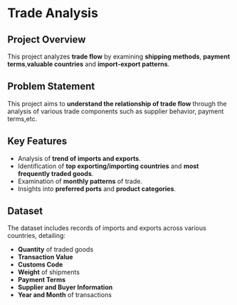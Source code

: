 # Trade Analysis

## Project Overview
This project analyzes **trade flow** by examining **shipping methods**, **payment terms**,**valuable countries** and **import-export patterns**. 
## Problem Statement
This project aims to **understand the relationship of trade flow** through the analysis of various trade components such as supplier behavior, payment terms,etc. 
## Key Features
- Analysis of **trend of imports and exports**.
- Identification of **top exporting/importing countries** and **most frequently traded goods**.
- Examination of **monthly patterns** of trade.
- Insights into **preferred ports** and **product categories**.

## Dataset
The dataset includes records of imports and exports across various countries, detailing:
- **Quantity** of traded goods
- **Transaction Value** 
- **Customs Code**
- **Weight** of shipments
- **Payment Terms**
- **Supplier and Buyer Information**
- **Year and Month** of transactions
